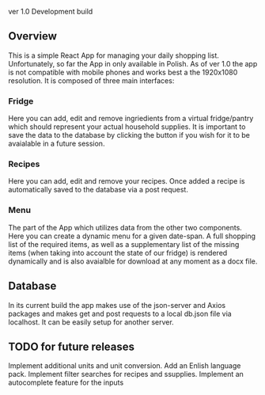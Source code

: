 ver 1.0 Development build

## Overview 

This is a simple React App for managing your daily shopping list. Unfortunately, so far the App in only available in Polish. As of ver 1.0 the app is not compatible with mobile phones and works best a the 1920x1080 resolution. It is composed of three main interfaces:

### Fridge

Here you can add, edit and remove ingriedients from a virtual fridge/pantry which should represent your actual household supplies. It is important to save the data to the database by clicking the button if you wish for it to be avaialable in a future session.

### Recipes

Here you can add, edit and remove your recipes. Once added a recipe is automatically saved to the database via a post request.

### Menu

The part of the App which utilizes data from the other two components. Here you can create a dynamic menu for a given date-span. A full shopping list of the required items, as well as a supplementary list of the missing items (when taking into account the state of our fridge) is rendered dynamically and is also avaialble for download at any moment as a docx file.

## Database

In its current build the app makes use of the json-server and Axios packages and makes get and post requests to a local db.json file via localhost. It can be easily setup for another server.

## TODO for future releases

Implement additional units and unit conversion.
Add an Enlish language pack.
Implement filter searches for recipes and ssupplies.
Implement an autocomplete feature for the inputs

